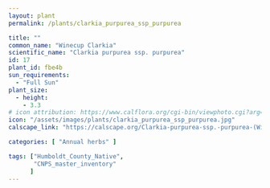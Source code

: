 ```yaml
---
layout: plant                                                              
permalink: /plants/clarkia_purpurea_ssp_purpurea

title: ""
common_name: "Winecup Clarkia"
scientific_name: "Clarkia purpurea ssp. purpurea"
id: 17
plant_id: fbe4b 
sun_requirements:
  - "Full Sun"
plant_size:
  - height: 
    - 3.3
# icon attribution: https://www.calflora.org/cgi-bin/viewphoto.cgi?arg=/app/up/entry/59/17824.jpg 
icon: "/assets/images/plants/clarkia_purpurea_ssp_purpurea.jpg" 
calscape_link: "https://calscape.org/Clarkia-purpurea-ssp.-purpurea-(Winecup-Clarkia)"

categories: [ "Annual herbs" ]

tags: ["Humboldt_County_Native",
       "CNPS_master_inventory"
      ]
---
```



